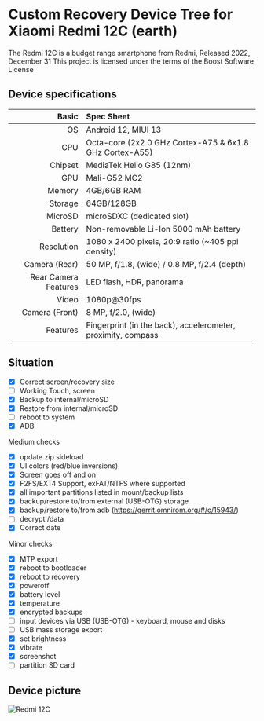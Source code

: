 # Custom Recovery Device Tree for Xiaomi Redmi 12C (earth)

The Redmi 12C is a budget range smartphone from Redmi, Released 2022, December 31
This project is licensed under the terms of the Boost Software License

## Device specifications

Basic   | Spec Sheet
-------:|:-------------------------
OS      | Android 12, MIUI 13        
CPU     | Octa-core (2x2.0 GHz Cortex-A75 & 6x1.8 GHz Cortex-A55)
Chipset | MediaTek Helio G85 (12nm)
GPU     | Mali-G52 MC2
Memory  | 4GB/6GB RAM
Storage | 64GB/128GB
MicroSD | microSDXC (dedicated slot)
Battery | Non-removable Li-Ion 5000 mAh battery
Resolution | 1080 x 2400 pixels, 20:9 ratio (~405 ppi density)
Camera (Rear)  | 50 MP, f/1.8, (wide) / 0.8 MP, f/2.4 (depth)
Rear Camera Features | LED flash, HDR, panorama
Video   | 1080p@30fps        
Camera (Front)  | 8 MP, f/2.0, (wide)
Features| Fingerprint (in the back), accelerometer, proximity, compass

## Situation
- [X] Correct screen/recovery size
- [ ] Working Touch, screen
- [X] Backup to internal/microSD
- [X] Restore from internal/microSD
- [ ] reboot to system
- [X] ADB

Medium checks
- [X] update.zip sideload
- [X] UI colors (red/blue inversions)
- [X] Screen goes off and on
- [X] F2FS/EXT4 Support, exFAT/NTFS where supported
- [X] all important partitions listed in mount/backup lists
- [X] backup/restore to/from external (USB-OTG) storage
- [X] backup/restore to/from adb (https://gerrit.omnirom.org/#/c/15943/)
- [ ] decrypt /data
- [X] Correct date

Minor checks
- [X] MTP export
- [X] reboot to bootloader
- [X] reboot to recovery
- [X] poweroff
- [X] battery level
- [X] temperature
- [X] encrypted backups
- [ ] input devices via USB (USB-OTG) - keyboard, mouse and disks
- [ ] USB mass storage export
- [X] set brightness
- [X] vibrate
- [X] screenshot
- [ ] partition SD card

## Device picture

![Redmi 12C](https://fdn2.gsmarena.com/vv/pics/xiaomi/xiaomi-redmi-12c-1.jpg "Redmi 12C")
